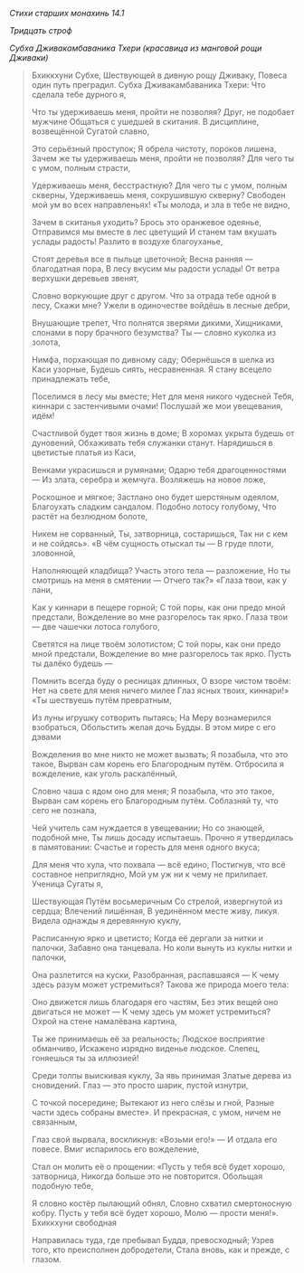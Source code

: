 *Стихи старших монахинь 14\.1*

*Тридцать строф*

*Субха Дживакамбаваника Тхери \(красавица из манговой рощи Дживаки\)*

> Бхиккхуни Субхе,
> Шествующей в дивную рощу Дживаку,
> Повеса один путь преградил\.
> Субха Дживакамбаваника Тхери:
> Что сделала тебе дурного я,
>
> Что ты удерживаешь меня, пройти не позволяя?
> Друг, не подобает мужчине
> Общаться с ушедшей в скитания\.
> В дисциплине, возвещённой Сугатой славно,
>
> Это серьёзный проступок;
> Я обрела чистоту, пороков лишена,
> Зачем же ты удерживаешь меня, пройти не позволяя?
> Для чего ты с умом, полным страсти,
>
> Удерживаешь меня, бесстрастную?
> Для чего ты с умом, полным скверны,
> Удерживаешь меня, сокрушившую скверну?
> Свободен мой ум во всех направленьях\!
> «Ты молода, и зла в тебе не видно,
>
> Зачем в скитанья уходить?
> Брось это оранжевое одеянье,
> Отправимся мы вместе в лес цветущий
> И станем там вкушать услады радость\!
> Разлито в воздухе благоуханье,
>
> Стоят деревья все в пыльце цветочной;
> Весна ранняя — благодатная пора,
> В лесу вкусим мы радости услады\!
> От ветра верхушки деревьев звенят,
>
> Словно воркующие друг с другом\.
> Что за отрада тебе одной в лесу,
> Скажи мне?
> Ужели в одиночестве войдёшь в лесные дебри,
>
> Внушающие трепет,
> Что полнятся зверями дикими,
> Хищниками, слонами в пору брачного безумства?
> Ты — словно куколка из золота,
>
> Нимфа, порхающая по дивному саду;
> Обернёшься в шелка из Каси узорные,
> Будешь сиять, несравненная\.
> Я стану всецело принадлежать тебе,
>
> Поселимся в лесу мы вместе;
> Нет для меня никого чудесней
> Тебя, киннари с застенчивыми очами\!
> Послушай же мои увещевания, идём\!
>
> Счастливой будет твоя жизнь в доме;
> В хоромах укрыта будешь от дуновений,
> Обхаживать тебя служанки станут\.
> Нарядишься в цветистые платья из Каси,
>
> Венками украсишься и румянами;
> Одарю тебя драгоценностями —
> Из злата, серебра и жемчуга\.
> Возляжешь на новое ложе,
>
> Роскошное и мягкое;
> Застлано оно будет шерстяным одеялом,
> Благоухать сладким сандалом\.
> Подобно лотосу голубому,
> Что растёт на безлюдном болоте,
>
> Никем не сорванный,
> Ты, затворница, состаришься,
> Так ни с кем и не сойдясь»\.
> «В чём сущность отыскал ты —
> В груде плоти, зловонной,
>
> Наполняющей кладбища?
> Участь этого тела — разложение,
> Но ты смотришь на меня в смятении —
> Отчего так?»
> «Глаза твои, как у лани,
>
> Как у киннари в пещере горной;
> С той поры, как они предо мной предстали,
> Вожделение во мне разгорелось так ярко\.
> Глаза твои — две чашечки лотоса голубого,
>
> Светятся на лице твоём золотистом;
> С той поры, как они предо мной предстали,
> Вожделение во мне разгорелось так ярко\.
> Пусть ты далёко будешь —
>
> Помнить всегда буду о ресницах длинных,
> О взоре чистом твоём:
> Нет на свете для меня ничего милее
> Глаз ясных твоих, киннари\!»
> «Ты шествуешь путём превратным,
>
> Из луны игрушку сотворить пытаясь;
> На Меру вознамерился взобраться,
> Обольстить желая дочь Будды\.
> В этом мире с его дэвами
>
> Вожделения во мне никто не может вызвать;
> Я позабыла, что это такое,
> Вырван сам корень его Благородным путём\.
> Отбросила я вожделение, как уголь раскалённый,
>
> Словно чаша с ядом оно для меня;
> Я позабыла, что это такое,
> Вырван сам корень его Благородным путём\.
> Соблазняй ту, что сего не познала,
>
> Чей учитель сам нуждается в увещевании;
> Но со знающей, подобной мне,
> Ты лишь досаду испытаешь\.
> Прочно я утвердилась в памятовании:
> Счастье и горесть для меня одного вкуса;
>
> Для меня что хула, что похвала — всё едино,
> Постигнув, что всё составное неприглядно,
> Мой ум уж ни к чему не прилипает\.
> Ученица Сугаты я,
>
> Шествующая Путём восьмеричным
> Со стрелой, извергнутой из сердца;
> Влечений лишённая,
> В уединённом месте живу, ликуя\.
> Видела однажды я деревянную куклу,
>
> Расписанную ярко и цветисто;
> Когда её дергали за нитки и палочки,
> Забавно она танцевала\.
> Но коли вынуть из куклы нитки и палочки,
>
> Она разлетится на куски,
> Разобранная, распавшаяся —
> К чему здесь разум может устремиться?
> Такова же природа моего тела:
>
> Оно движется лишь благодаря его частям,
> Без этих вещей оно двигаться не может —
> К чему здесь ум может устремиться?
> Охрой на стене намалёвана картина,
>
> Ты же принимаешь её за реальность;
> Людское восприятие обманчиво,
> Искажено изрядно виденье людское\.
> Слепец, гоняешься ты за иллюзией\!
>
> Среди толпы выискивая куклу,
> За явь принимая
> Златые дерева из сновидений\.
> Глаз — это просто шарик, пустой изнутри,
>
> С точкой посередине;
> Вытекают из него слёзы и гной,
> Разные части здесь собраны вместе»\.
> И прекрасная, с умом, ничем не связанным,
>
> Глаз свой вырвала, воскликнув:
> «Возьми его\!» —
> И отдала его повесе\.
> Вмиг испарилось его вожделение,
>
> Стал он молить её о прощении:
> «Пусть у тебя всё будет хорошо, затворница,
> Никогда больше это не повторится\.
> Обольщая подобную тебе,
>
> Я словно костёр пылающий обнял,
> Словно схватил смертоносную кобру\.
> Пусть у тебя всё будет хорошо,
> Молю — прости меня\!»\.
> Бхиккхуни свободная
>
> Направилась туда, где пребывал Будда, превосходный;
> Узрев того, кто преисполнен добродетели,
> Стала вновь, как и прежде, с глазом\.